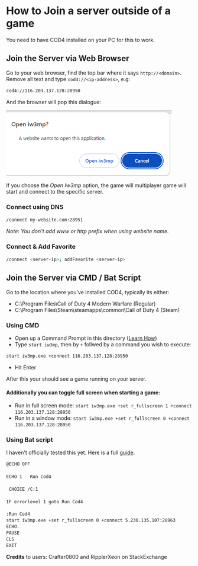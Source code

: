 # How to Join a server outside of a game

You need to have COD4 installed on your PC for this to work.

## Join the Server via Web Browser

Go to your web browser, find the top bar where it says `http://<domain>`.
Remove all text and type `cod4://<ip-address>`, e.g:

```bash
cod4://116.203.137.128:28950
```
And the browser will pop this dialogue:

![Alt text](image.png)

If you choose the *Open Iw3mp* option, the game will multiplayer game will start and connect to the specific server.

### Connect using DNS

```bash
/connect my-website.com:28951
```
*Note: You don't add www or http prefix when using website name.*


### Connect & Add Favorite

```bash
/connect <server-ip>; addFavorite <server-ip>
```

## Join the Server via CMD / Bat Script

Go to the location where you've installed COD4, typically its either:

* C:\Program Files\Call of Duty 4 Modern Warfare  (Regular)
* C:\Program Files\Steam\steamapps\common\Call of Duty 4  (Steam)

### Using CMD

* Open up a Command Prompt in this directory ([Learn How](https://mirzaleka.medium.com/getting-started-with-windows-command-prompt-5e326f894dd0#de0d))
* Type `start iw3mp`, then by `+` follwed by a command you wish to execute:

```bash
start iw3mp.exe +connect 116.203.137.128:28950
```

* Hit Enter

After this your should see a game running on your server.

#### Additionally you can toggle full screen when starting a game:

* Run in full screen mode: `start iw3mp.exe +set r_fullscreen 1 +connect 116.203.137.128:28950`
* Run in a window mode: `start iw3mp.exe +set r_fullscreen 0 +connect 116.203.137.128:28950`

### Using Bat script

I haven't officially tested this yet. Here is a full [guide](https://gaming.stackexchange.com/a/312008).

```bash
@ECHO OFF

ECHO 1 - Run Cod4

 CHOICE /C:1

IF errorlevel 1 goto Run Cod4

:Run Cod4
start iw3mp.exe +set r_fullscreen 0 +connect 5.230.135.107:28963
ECHO.
PAUSE
CLS
EXIT
```

**Credits** to users: Crafter0800 and RipplerXeon on StackExchange
